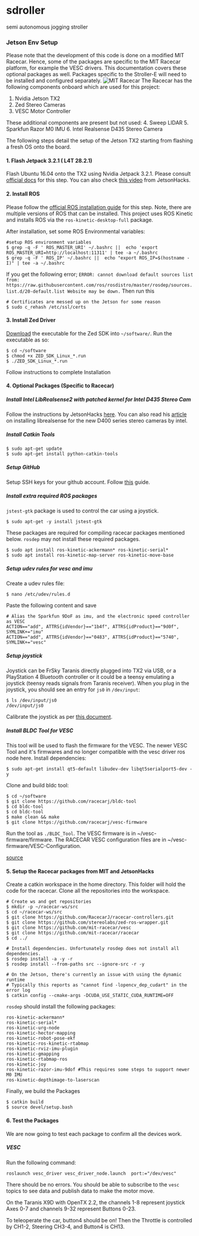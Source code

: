 # sdroller
semi autonomous jogging stroller

### Jetson Env Setup
Please note that the development of this code is done on a modified MIT Racecar. Hence, some of the packages are specific to the MIT Racecar platform, for example the VESC drivers. This documentation covers these optional packages as well.
Packages specific to the Stroller-E will need to be installed and configured separately.
![MIT Racecar](images/MIT-Racecar-2.jpg)
The Racecar has the following components onboard which are used for this project:  
1. Nvidia Jetson TX2
2. Zed Stereo Cameras
3. VESC Motor Controller  

These additional components are present but not used:
4. Sweep LIDAR
5. Sparkfun Razor M0 IMU
6. Intel Realsense D435 Stereo Camera

The following steps detail the setup of the Jetson TX2 starting from flashing a fresh OS onto the board.

#### 1. Flash Jetpack 3.2.1 ( L4T 28.2.1)
Flash Ubuntu 16.04 onto the TX2 using Nvidia Jetpack 3.2.1. Please consult [official docs](https://docs.nvidia.com/jetpack-l4t/2_1/content/developertools/mobile/jetpack/jetpack_l4t/2.0/jetpack_l4t_install.htm) for this step. You can also check [this video](https://www.youtube.com/watch?v=D7lkth34rgM) from JetsonHacks.

#### 2. Install ROS
Please follow the [official ROS installation guide](http://wiki.ros.org/kinetic/Installation/Ubuntu) for this step. Note, there are multiple versions of ROS that can be installed. This project uses ROS Kinetic and installs ROS via the   `ros-kinetic-desktop-full` package.

After installation, set some ROS Environmental variables:
```
#setup ROS environment variables
$ grep -q -F ' ROS_MASTER_URI' ~/.bashrc ||  echo 'export ROS_MASTER_URI=http://localhost:11311' | tee -a ~/.bashrc
$ grep -q -F ' ROS_IP' ~/.bashrc ||  echo "export ROS_IP=$(hostname -I)" | tee -a ~/.bashrc
```  

If you get the following error;
`ERROR: cannot download default sources list from: https://raw.githubusercontent.com/ros/rosdistro/master/rosdep/sources.list.d/20-default.list Website may be down.`
Then run this
```
# Certificates are messed up on the Jetson for some reason
$ sudo c_rehash /etc/ssl/certs
```


#### 3. Install Zed Driver
[Download](https://download.stereolabs.com/zedsdk/2.5/tegrax2) the executable for the Zed SDK into `~/software/`. Run the executable as so:
```
$ cd ~/software
$ chmod +x ZED_SDK_Linux_*.run
$ ./ZED_SDK_Linux_*.run
```

Follow instructions to complete Installation

#### 4. Optional Packages (Specific to Racecar)
##### Install Intel LibRealsense2 with patched kernel for Intel D435 Stereo Cam
Follow the instructions by JetsonHacks [here](https://github.com/jetsonhacks/buildLibrealsense2TX). You can also read
his [article](https://github.com/jetsonhacks/buildLibrealsense2TX) on installing librealsense for the new D400 series
stereo cameras by intel.

##### Install Catkin Tools
```
$ sudo apt-get update
$ sudo apt-get install python-catkin-tools
```
##### Setup GitHub
Setup SSH keys for your github account. Follow [this](https://help.github.com/articles/generating-a-new-ssh-key-and-adding-it-to-the-ssh-agent/) guide.

##### Install extra required ROS packages
`jstest-gtk` package is used to control the car using a joystick.
```
$ sudo apt-get -y install jstest-gtk
```
These packages are required for compiling racecar packages mentioned below. `rosdep` may not install these required packages.
```
$ sudo apt install ros-kinetic-ackermann* ros-kinetic-serial*
$ sudo apt install ros-kinetic-map-server ros-kinetic-move-base
```

##### Setup udev rules for vesc and imu
Create a udev rules file:
```
$ nano /etc/udev/rules.d
```
Paste the following content and save
```
# Alias the Sparkfun 9DoF as imu, and the electronic speed controller as VESC
ACTION=="add", ATTRS{idVendor}=="1b4f", ATTRS{idProduct}=="9d0f", SYMLINK+="imu"
ACTION=="add", ATTRS{idVendor}=="0483", ATTRS{idProduct}=="5740", SYMLINK+="vesc"
```

##### Setup joystick
Joystick can be FrSky Taranis directly plugged into TX2 via USB, or a PlayStation 4 Bluetooth controller or it could be a teensy emulating a joystick (teensy reads signals from Taranis receiver).
When you plug in the joystick, you should see an entry for `js0` in `/dev/input`:
```
$ ls /dev/input/js0
/dev/input/js0
```

Calibrate the joystick as per [this document](https://opentx.gitbooks.io/manual-for-opentx-2-2/radio_joystick.html).

##### Install BLDC Tool for VESC
This tool will be used to flash the firmware for the VESC. The newer VESC Tool and it's firmwares and no longer compatible with the vesc driver ros node here.
Install dependencies:
```
$ sudo apt-get install qt5-default libudev-dev libqt5serialport5-dev -y
```
Clone and build bldc tool:
```
$ cd ~/software
$ git clone https://github.com/racecarj/bldc-tool
$ cd bldc-tool
$ cd bldc-tool
$ make clean && make
$ git clone https://github.com/racecarj/vesc-firmware
```
Run the tool as `./BLDC_Tool`. The VESC firmware is in ~/vesc-firmware/firmware. The RACECAR VESC configuration files are in ~/vesc-firmware/VESC-Configuration.

[source](https://github.com/RacecarJ/installBLDCTool/blob/master/installBLDCToolHost.sh)

#### 5. Setup the Racecar packages from MIT and JetsonHacks
Create a catkin workspace in the home directory. This folder will hold the code for the racecar. Clone all the repositories into the workspace.
```
# Create ws and get repositories
$ mkdir -p ~/racecar-ws/src
$ cd ~/racecar-ws/src
$ git clone https://github.com/RacecarJ/racecar-controllers.git
$ git clone https://github.com/stereolabs/zed-ros-wrapper.git
$ git clone https://github.com/mit-racecar/vesc
$ git clone https://github.com/mit-racecar/racecar
$ cd ../  

# Install dependencies. Unfortunately rosdep does not install all  dependencies.
$ rosdep install -a -y -r
$ rosdep install --from-paths src --ignore-src -r -y

# On the Jetson, there's currently an issue with using the dynamic runtime
# Typically this reports as "cannot find -lopencv_dep_cudart" in the error log
$ catkin config --cmake-args -DCUDA_USE_STATIC_CUDA_RUNTIME=OFF
```
`rosdep` should install the following packages:
```
ros-kinetic-ackermann*
ros-kinetic-serial*
ros-kinetic-urg-node
ros-kinetic-hector-mapping
ros-kinetic-robot-pose-ekf
ros-kinetic-ros-kinetic-rtabmap
ros-kinetic-rviz-imu-plugin
ros-kinetic-gmapping
ros-kinetic-rtabmap-ros
ros-kinetic-joy
ros-kinetic-razor-imu-9dof #This requires some steps to support newer M0 IMU
ros-kinetic-depthimage-to-laserscan
```
Finally, we build the Packages
```
$ catkin build
$ source devel/setup.bash
```

#### 6. Test the Packages
We are now going to test each package to confirm all the devices work.

##### VESC
Run the following command:
```
roslaunch vesc_driver vesc_driver_node.launch  port:="/dev/vesc"
```
There should be no errors. You should be able to subscribe to the `vesc` topics to see data and publish data to make the motor move.

On the Taranis X9D with OpenTX 2.2, the channels 1-8 represent joystick Axes 0-7 and channels 9-32 represent Buttons 0-23.

To teleoperate the car, button4 should be on! Then the Throttle is controlled by CH1-2, Steering CH3-4, and Button4 is CH13.